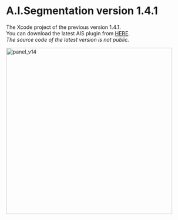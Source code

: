 # A.I.Segmentation version 1.4.1
The Xcode project of the previous version 1.4.1.  
You can download the latest AIS plugin from [HERE](https://compositecreatures.jimdofree.com/a-i-segmentation/download/).  
*The source code of the latest version is not public.*  
  
  
<img width="452" alt="panel_v14" src="https://user-images.githubusercontent.com/52600509/72216009-8141ea00-355e-11ea-8502-b119d2e6cbc6.png">
